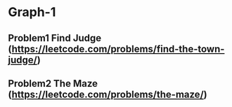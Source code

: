 # Graph-1

## Problem1 Find Judge (https://leetcode.com/problems/find-the-town-judge/)


## Problem2 The Maze (https://leetcode.com/problems/the-maze/)


